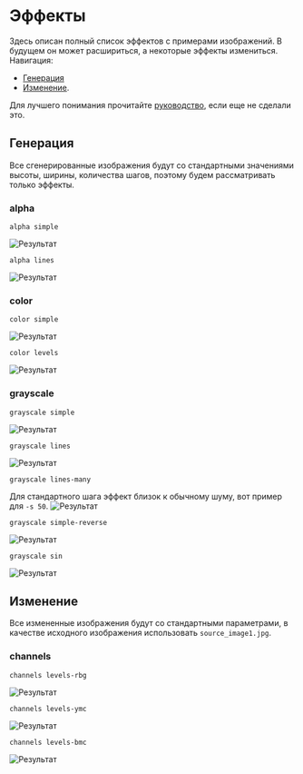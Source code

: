 # Эффекты
Здесь описан полный список эффектов с примерами изображений. 
В будущем он может расшириться, а некоторые эффекты измениться.
Навигация: 
* [Генерация](#генерация)
* [Изменение](#изменение). 

Для лучшего понимания прочитайте [руководство][full-usage], если еще не сделали это.

## Генерация
Все сгенерированные изображения будут со стандартными значениями высоты, ширины, количества шагов, 
поэтому будем рассматривать только эффекты.

### alpha
```
alpha simple
```
![Результат](./examples/gen__alpha__simple.png)
```
alpha lines
```
![Результат](./examples/gen__alpha__lines.png)

### color
```
color simple
```
![Результат](./examples/gen__color__simple.png)
```
color levels
```
![Результат](./examples/gen__color__levels.png)

### grayscale
```
grayscale simple
```
![Результат](./examples/gen__grayscale__simple.png)
```
grayscale lines
```
![Результат](./examples/gen__grayscale__lines.png)
```
grayscale lines-many
```
Для стандартного шага эффект близок к обычному шуму, вот пример для `-s 50`.
![Результат](./examples/gen__grayscale__lines-many.png)
```
grayscale simple-reverse
```
![Результат](./examples/gen__grayscale__simple-reverse.png)
```
grayscale sin
```
![Результат](./examples/gen__grayscale__sin.png)

## Изменение
Все измененные изображения будут со стандартными параметрами, в качестве исходного изображения использовать `source_image1.jpg`.

### channels
```
channels levels-rbg
```
![Результат](./examples/edit__channels__levels-rgb.png)
```
channels levels-ymc
```
![Результат](./examples/edit__channels__levels-ymc.png)
```
channels levels-bmc
```
![Результат](./examples/edit__channels__levels-bmc.png)

[full-usage]: ./USAGE.md